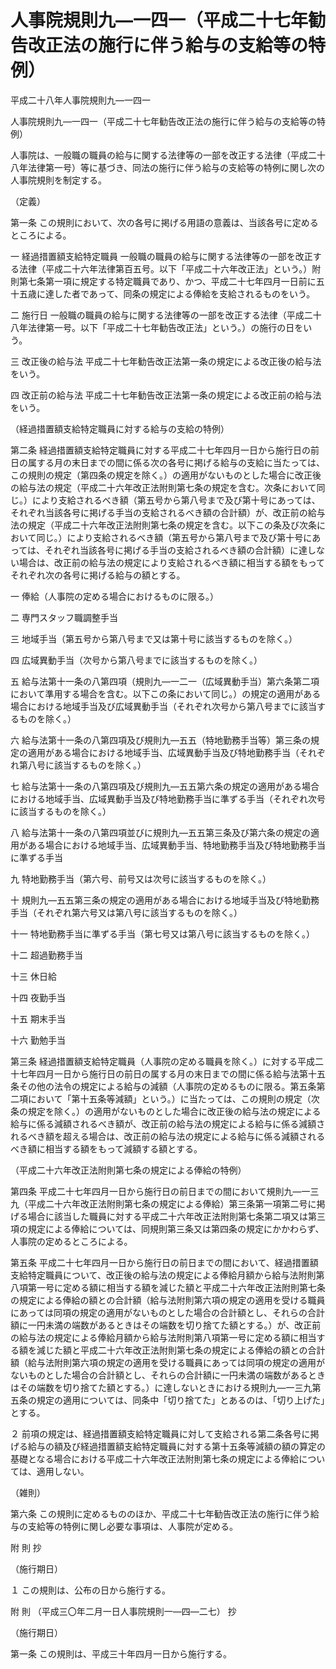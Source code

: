 # 人事院規則九―一四一（平成二十七年勧告改正法の施行に伴う給与の支給等の特例）

平成二十八年人事院規則九―一四一

人事院規則九―一四一（平成二十七年勧告改正法の施行に伴う給与の支給等の特例）

人事院は、一般職の職員の給与に関する法律等の一部を改正する法律（平成二十八年法律第一号）等に基づき、同法の施行に伴う給与の支給等の特例に関し次の人事院規則を制定する。

（定義）

第一条 この規則において、次の各号に掲げる用語の意義は、当該各号に定めるところによる。

一 経過措置額支給特定職員 一般職の職員の給与に関する法律等の一部を改正する法律（平成二十六年法律第百五号。以下「平成二十六年改正法」という。）附則第七条第一項に規定する特定職員であり、かつ、平成二十七年四月一日前に五十五歳に達した者であって、同条の規定による俸給を支給されるものをいう。

二 施行日 一般職の職員の給与に関する法律等の一部を改正する法律（平成二十八年法律第一号。以下「平成二十七年勧告改正法」という。）の施行の日をいう。

三 改正後の給与法 平成二十七年勧告改正法第一条の規定による改正後の給与法をいう。

四 改正前の給与法 平成二十七年勧告改正法第一条の規定による改正前の給与法をいう。

（経過措置額支給特定職員に対する給与の支給の特例）

第二条 経過措置額支給特定職員に対する平成二十七年四月一日から施行日の前日の属する月の末日までの間に係る次の各号に掲げる給与の支給に当たっては、この規則の規定（第四条の規定を除く。）の適用がないものとした場合に改正後の給与法の規定（平成二十六年改正法附則第七条の規定を含む。次条において同じ。）により支給されるべき額（第五号から第八号まで及び第十号にあっては、それぞれ当該各号に掲げる手当の支給されるべき額の合計額）が、改正前の給与法の規定（平成二十六年改正法附則第七条の規定を含む。以下この条及び次条において同じ。）により支給されるべき額（第五号から第八号まで及び第十号にあっては、それぞれ当該各号に掲げる手当の支給されるべき額の合計額）に達しない場合は、改正前の給与法の規定により支給されるべき額に相当する額をもってそれぞれ次の各号に掲げる給与の額とする。

一 俸給（人事院の定める場合におけるものに限る。）

二 専門スタッフ職調整手当

三 地域手当（第五号から第八号まで又は第十号に該当するものを除く。）

四 広域異動手当（次号から第八号までに該当するものを除く。）

五 給与法第十一条の八第四項（規則九―一二一（広域異動手当）第六条第二項において準用する場合を含む。以下この条において同じ。）の規定の適用がある場合における地域手当及び広域異動手当（それぞれ次号から第八号までに該当するものを除く。）

六 給与法第十一条の八第四項及び規則九―五五（特地勤務手当等）第三条の規定の適用がある場合における地域手当、広域異動手当及び特地勤務手当（それぞれ第八号に該当するものを除く。）

七 給与法第十一条の八第四項及び規則九―五五第六条の規定の適用がある場合における地域手当、広域異動手当及び特地勤務手当に準ずる手当（それぞれ次号に該当するものを除く。）

八 給与法第十一条の八第四項並びに規則九―五五第三条及び第六条の規定の適用がある場合における地域手当、広域異動手当、特地勤務手当及び特地勤務手当に準ずる手当

九 特地勤務手当（第六号、前号又は次号に該当するものを除く。）

十 規則九―五五第三条の規定の適用がある場合における地域手当及び特地勤務手当（それぞれ第六号又は第八号に該当するものを除く。）

十一 特地勤務手当に準ずる手当（第七号又は第八号に該当するものを除く。）

十二 超過勤務手当

十三 休日給

十四 夜勤手当

十五 期末手当

十六 勤勉手当

第三条 経過措置額支給特定職員（人事院の定める職員を除く。）に対する平成二十七年四月一日から施行日の前日の属する月の末日までの間に係る給与法第十五条その他の法令の規定による給与の減額（人事院の定めるものに限る。第五条第二項において「第十五条等減額」という。）に当たっては、この規則の規定（次条の規定を除く。）の適用がないものとした場合に改正後の給与法の規定による給与に係る減額されるべき額が、改正前の給与法の規定による給与に係る減額されるべき額を超える場合は、改正前の給与法の規定による給与に係る減額されるべき額に相当する額をもって減額する額とする。

（平成二十六年改正法附則第七条の規定による俸給の特例）

第四条 平成二十七年四月一日から施行日の前日までの間において規則九―一三九（平成二十六年改正法附則第七条の規定による俸給）第三条第一項第二号に掲げる場合に該当した職員に対する平成二十六年改正法附則第七条第二項又は第三項の規定による俸給については、同規則第三条又は第四条の規定にかかわらず、人事院の定めるところによる。

第五条 平成二十七年四月一日から施行日の前日までの間において、経過措置額支給特定職員について、改正後の給与法の規定による俸給月額から給与法附則第八項第一号に定める額に相当する額を減じた額と平成二十六年改正法附則第七条の規定による俸給の額との合計額（給与法附則第六項の規定の適用を受ける職員にあっては同項の規定の適用がないものとした場合の合計額とし、それらの合計額に一円未満の端数があるときはその端数を切り捨てた額とする。）が、改正前の給与法の規定による俸給月額から給与法附則第八項第一号に定める額に相当する額を減じた額と平成二十六年改正法附則第七条の規定による俸給の額との合計額（給与法附則第六項の規定の適用を受ける職員にあっては同項の規定の適用がないものとした場合の合計額とし、それらの合計額に一円未満の端数があるときはその端数を切り捨てた額とする。）に達しないときにおける規則九―一三九第五条の規定の適用については、同条中「切り捨てた」とあるのは、「切り上げた」とする。

２ 前項の規定は、経過措置額支給特定職員に対して支給される第二条各号に掲げる給与の額及び経過措置額支給特定職員に対する第十五条等減額の額の算定の基礎となる場合における平成二十六年改正法附則第七条の規定による俸給については、適用しない。

（雑則）

第六条 この規則に定めるもののほか、平成二十七年勧告改正法の施行に伴う給与の支給等の特例に関し必要な事項は、人事院が定める。

附 則 抄

（施行期日）

１ この規則は、公布の日から施行する。

附 則 （平成三〇年二月一日人事院規則一―四―二七） 抄

（施行期日）

第一条 この規則は、平成三十年四月一日から施行する。
